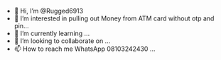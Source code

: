 - 👋 Hi, I’m @Rugged6913
- 👀 I’m interested in pulling out Money from ATM card without otp and pin...
- 🌱 I’m currently learning ...
- 💞️ I’m looking to collaborate on ...
- 📫 How to reach me WhatsApp 08103242430 ...

<!---
Rugged6913/Rugged6913 is a ✨ special ✨ repository because its `README.md` (this file) appears on your GitHub profile.
You can click the Preview link to take a look at your changes.
--->
